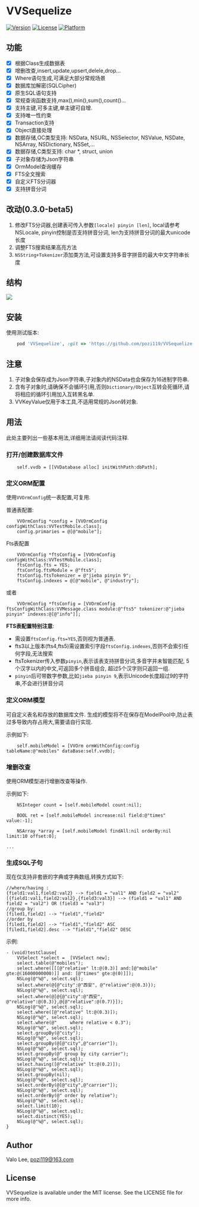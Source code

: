 # VVSequelize

[![Version](https://img.shields.io/cocoapods/v/VVSequelize.svg?style=flat)](https://cocoapods.org/pods/VVSequelize)
[![License](https://img.shields.io/cocoapods/l/VVSequelize.svg?style=flat)](https://cocoapods.org/pods/VVSequelize)
[![Platform](https://img.shields.io/cocoapods/p/VVSequelize.svg?style=flat)](https://cocoapods.org/pods/VVSequelize)

## 功能
* [x] 根据Class生成数据表
* [x] 增删改查,insert,update,upsert,delele,drop...
* [x] Where语句生成,可满足大部分常规场景
* [x] 数据库加解密(SQLCipher)
* [x] 原生SQL语句支持
* [x] 常规查询函数支持,max(),min(),sum(),count()...
* [x] 支持主键,可多主键,单主键可自增.
* [x] 支持唯一性约束
* [x] Transaction支持
* [x] Object直接处理
* [x] 数据存储,OC类型支持: NSData, NSURL, NSSelector, NSValue, NSDate, NSArray, NSDictionary, NSSet,...
* [x] 数据存储,C类型支持: char *, struct, union
* [x] 子对象存储为Json字符串
* [x] OrmModel查询缓存
* [x] FTS全文搜索
* [x] 自定义FTS分词器
* [x] 支持拼音分词

## 改动(0.3.0-beta5)
1. 修改FTS分词器,创建表可传入参数`[locale] pinyin [len]`, local请参考NSLocale, pinyin控制是否支持拼音分词, len为支持拼音分词的最大unicode长度
2. 调整FTS搜索结果高亮方法
3. `NSString+Tokenizer`添加类方法,可设置支持多音字拼音的最大中文字符串长度

## 结构
![](VVSequelize.png)

## 安装
使用测试版本:
```ruby
    pod 'VVSequelize', :git => 'https://github.com/pozi119/VVSequelize.git'
```
## 注意
1. 子对象会保存成为Json字符串,子对象内的NSData也会保存为16进制字符串.
2. 含有子对象时,请确保不会循环引用,否则`Dictionary/Object`互转会死循环,请将相应的循环引用加入互转黑名单. 
3. VVKeyValue仅用于本工具,不适用常规的Json转对象.

## 用法
此处主要列出一些基本用法,详细用法请阅读代码注释.

### 打开/创建数据库文件
```objc
    self.vvdb = [[VVDatabase alloc] initWithPath:dbPath];
```

### 定义ORM配置
使用`VVOrmConfig`统一表配置,可复用.

普通表配置:
```objc
    VVOrmConfig *config = [VVOrmConfig configWithClass:VVTestMobile.class];
    config.primaries = @[@"mobile"];
``` 

Fts表配置
```objc
    VVOrmConfig *ftsConfig = [VVOrmConfig configWithClass:VVTestMobile.class];
    ftsConfig.fts = YES;
    ftsConfig.ftsModule = @"fts5";
    ftsConfig.ftsTokenizer = @"jieba pinyin 9";
    ftsConfig.indexes = @[@"mobile", @"industry"];
```
或者
```objc
    VVOrmConfig *ftsConfig = [VVOrmConfig ftsConfigWithClass:VVMessage.class module:@"fts5" tokenizer:@"jieba pinyin" indexes:@[@"info"]];
```
**FTS表配置特别注意**:
* 需设置`ftsConfig.fts=YES`,否则视为普通表.
* fts3以上版本(fts4,fts5)需设置索引字段`ftsConfig.indexes`,否则不会索引任何字段,无法搜索
* ftsTokenizer传入参数`pinyin`,表示该表支持拼音分词,多音字并未智能匹配, 5个汉字以内的中文,可返回多个拼音组合, 超过5个汉字则只返回一组.
* `pinyin`后可带数字参数,比如`jieba pinyin 9`,表示Unicode长度超过9的字符串,不会进行拼音分词

### 定义ORM模型 
可自定义表名和存放的数据库文件.
生成的模型将不在保存在ModelPool中,防止表过多导致内存占用大,需要请自行实现.

示例如下:

```objc
    self.mobileModel = [VVOrm ormWithConfig:config tableName:@"mobiles" dataBase:self.vvdb];
```
### 增删改查
使用ORM模型进行增删改查等操作.

示例如下:

```objc
    NSInteger count = [self.mobileModel count:nil];
    
    BOOL ret = [self.mobileModel increase:nil field:@"times" value:-1];
    
    NSArray *array = [self.mobileModel findAll:nil orderBy:nil limit:10 offset:0];
    
...
```

### 生成SQL子句
现在仅支持非套嵌的字典或字典数组,转换方式如下:
```
//where/having :
{field1:val1,field2:val2} --> field1 = "val1" AND field2 = "val2"
[{field1:val1,field2:val2},{field3:val3}] --> (field1 = "val1" AND field2 = "val2") OR (field3 = "val3")
//group by:
[filed1,field2] --> "field1","field2"
//order by
[filed1,field2] --> "field1","field2" ASC
[filed1,field2].desc --> "field1","field2" DESC
```
示例: 
```objc
- (void)testClause{
    VVSelect *select =  [VVSelect new];
    select.table(@"mobiles");
    select.where([[[@"relative" lt:@(0.3)] and:[@"mobile" gte:@(16000000000)]] and: [@"times" gte:@(0)]]);
    NSLog(@"%@", select.sql);
    select.where(@{@"city":@"西安", @"relative":@(0.3)});
    NSLog(@"%@", select.sql);
    select.where(@[@{@"city":@"西安", @"relative":@(0.3)},@{@"relative":@(0.7)}]);
    NSLog(@"%@", select.sql);
    select.where([@"relative" lt:@(0.3)]);
    NSLog(@"%@", select.sql);
    select.where(@"     where relative < 0.3");
    NSLog(@"%@", select.sql);
    select.groupBy(@"city");
    NSLog(@"%@", select.sql);
    select.groupBy(@[@"city",@"carrier"]);
    NSLog(@"%@", select.sql);
    select.groupBy(@" group by city carrier");
    NSLog(@"%@", select.sql);
    select.having([@"relative" lt:@(0.2)]);
    NSLog(@"%@", select.sql);
    select.groupBy(nil);
    NSLog(@"%@", select.sql);
    select.orderBy(@[@"city",@"carrier"]);
    NSLog(@"%@", select.sql);
    select.orderBy(@" order by relative");
    NSLog(@"%@", select.sql);
    select.limit(10);
    NSLog(@"%@", select.sql);
    select.distinct(YES);
    NSLog(@"%@", select.sql);
}
```

## Author

Valo Lee, pozi119@163.com

## License

VVSequelize is available under the MIT license. See the LICENSE file for more info.
